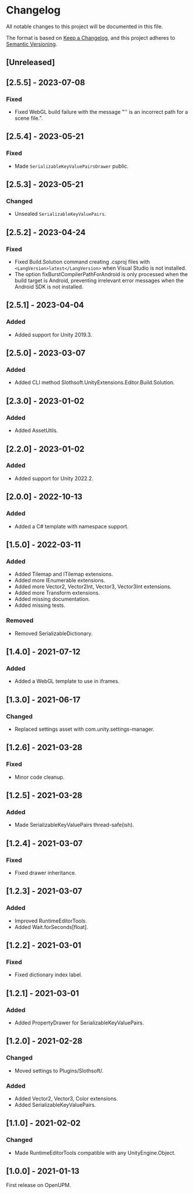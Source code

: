 # Changelog

All notable changes to this project will be documented in this file.

The format is based on [Keep a Changelog](https://keepachangelog.com/en/1.0.0/),
and this project adheres to [Semantic Versioning](https://semver.org/spec/v2.0.0.html).

## [Unreleased]

## [2.5.5] - 2023-07-08

### Fixed
- Fixed WebGL build failure with the message "'' is an incorrect path for a scene file.".

## [2.5.4] - 2023-05-21

### Fixed
- Made `SerializableKeyValuePairsDrawer` public.

## [2.5.3] - 2023-05-21

### Changed
- Unsealed `SerializableKeyValuePairs`.

## [2.5.2] - 2023-04-24

### Fixed
- Fixed Build.Solution command creating .csproj files with `<LangVersion>latest</LangVersion>` when Visual Studio is not installed.
- The option fixBurstCompilerPathForAndroid is only processed when the build target is Android, preventing irrelevant error messages when the Android SDK is not installed.

## [2.5.1] - 2023-04-04

### Added
- Added support for Unity 2019.3.

## [2.5.0] - 2023-03-07

### Added
- Added CLI method Slothsoft.UnityExtensions.Editor.Build.Solution.

## [2.3.0] - 2023-01-02

### Added
- Added AssetUtils.

## [2.2.0] - 2023-01-02

### Added
- Added support for Unity 2022.2.

## [2.0.0] - 2022-10-13

### Added
- Added a C# template with namespace support.

## [1.5.0] - 2022-03-11

### Added
- Added Tilemap and ITilemap extensions.
- Added more IEnumerable extensions.
- Added more Vector2, Vector2Int, Vector3, Vector3Int extensions.
- Added more Transform extensions.
- Added missing documentation.
- Added missing tests.

### Removed
- Removed SerializableDictionary.

## [1.4.0] - 2021-07-12

### Added
- Added a WebGL template to use in iframes.

## [1.3.0] - 2021-06-17

### Changed
- Replaced settings asset with com.unity.settings-manager.

## [1.2.6] - 2021-03-28

### Fixed
- Minor code cleanup.

## [1.2.5] - 2021-03-28

### Added
- Made SerializableKeyValuePairs thread-safe(ish).

## [1.2.4] - 2021-03-07

### Fixed
- Fixed drawer inheritance.

## [1.2.3] - 2021-03-07

### Added
- Improved RuntimeEditorTools.
- Added Wait.forSeconds[float].

## [1.2.2] - 2021-03-01

### Fixed
- Fixed dictionary index label.

## [1.2.1] - 2021-03-01

### Added
- Added PropertyDrawer for SerializableKeyValuePairs.

## [1.2.0] - 2021-02-28

### Changed
- Moved settings to Plugins/Slothsoft/.

### Added
- Added Vector2, Vector3, Color extensions.
- Added SerializableKeyValuePairs.

## [1.1.0] - 2021-02-02

### Changed
- Made RuntimeEditorTools compatible with any UnityEngine.Object.

## [1.0.0] - 2021-01-13
First release on OpenUPM.